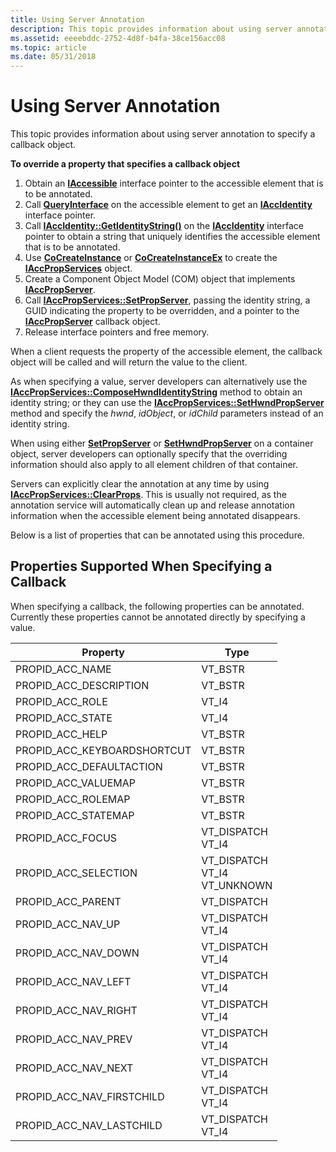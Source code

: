 ```yaml
---
title: Using Server Annotation
description: This topic provides information about using server annotation to specify a callback object.
ms.assetid: eeeebddc-2752-4d8f-b4fa-38ce156acc08
ms.topic: article
ms.date: 05/31/2018
---
```


# Using Server Annotation

This topic provides information about using server annotation to specify a callback object.

**To override a property that specifies a callback object**

1.  Obtain an [**IAccessible**](/windows/desktop/api/oleacc/nn-oleacc-iaccessible) interface pointer to the accessible element that is to be annotated.
2.  Call [**QueryInterface**](/windows/desktop/api/unknwn/nf-unknwn-iunknown-queryinterface(q)) on the accessible element to get an [**IAccIdentity**](/windows/desktop/api/oleacc/nn-oleacc-iaccidentity) interface pointer.
3.  Call [**IAccIdentity::GetIdentityString()**](/windows/desktop/api/Oleacc/nf-oleacc-iaccidentity-getidentitystring) on the [**IAccIdentity**](/windows/desktop/api/oleacc/nn-oleacc-iaccidentity) interface pointer to obtain a string that uniquely identifies the accessible element that is to be annotated.
4.  Use [**CoCreateInstance**](/windows/desktop/api/combaseapi/nf-combaseapi-cocreateinstance) or [**CoCreateInstanceEx**](/windows/desktop/api/combaseapi/nf-combaseapi-cocreateinstanceex) to create the [**IAccPropServices**](/windows/desktop/api/oleacc/nn-oleacc-iaccpropservices) object.
5.  Create a Component Object Model (COM) object that implements [**IAccPropServer**](/windows/desktop/api/oleacc/nn-oleacc-iaccpropserver).
6.  Call [**IAccPropServices::SetPropServer**](/windows/desktop/api/Oleacc/nf-oleacc-iaccpropservices-setpropserver), passing the identity string, a GUID indicating the property to be overridden, and a pointer to the [**IAccPropServer**](/windows/desktop/api/oleacc/nn-oleacc-iaccpropserver) callback object.
7.  Release interface pointers and free memory.

When a client requests the property of the accessible element, the callback object will be called and will return the value to the client.

As when specifying a value, server developers can alternatively use the [**IAccPropServices::ComposeHwndIdentityString**](/windows/desktop/api/Oleacc/nf-oleacc-iaccpropservices-composehwndidentitystring) method to obtain an identity string; or they can use the [**IAccPropServices::SetHwndPropServer**](/windows/desktop/api/Oleacc/nf-oleacc-iaccpropservices-sethwndpropserver) method and specify the *hwnd*, *idObject*, or *idChild* parameters instead of an identity string.

When using either [**SetPropServer**](/windows/desktop/api/Oleacc/nf-oleacc-iaccpropservices-setpropserver) or [**SetHwndPropServer**](/windows/desktop/api/Oleacc/nf-oleacc-iaccpropservices-sethwndpropserver) on a container object, server developers can optionally specify that the overriding information should also apply to all element children of that container.

Servers can explicitly clear the annotation at any time by using [**IAccPropServices::ClearProps**](/windows/desktop/api/Oleacc/nf-oleacc-iaccpropservices-clearprops). This is usually not required, as the annotation service will automatically clean up and release annotation information when the accessible element being annotated disappears.

Below is a list of properties that can be annotated using this procedure.

## Properties Supported When Specifying a Callback

When specifying a callback, the following properties can be annotated. Currently these properties cannot be annotated directly by specifying a value.



| Property                      | Type                                                             |
|-------------------------------|------------------------------------------------------------------|
| PROPID\_ACC\_NAME             | VT\_BSTR                                                         |
| PROPID\_ACC\_DESCRIPTION      | VT\_BSTR                                                         |
| PROPID\_ACC\_ROLE             | VT\_I4                                                           |
| PROPID\_ACC\_STATE            | VT\_I4                                                           |
| PROPID\_ACC\_HELP             | VT\_BSTR                                                         |
| PROPID\_ACC\_KEYBOARDSHORTCUT | VT\_BSTR                                                         |
| PROPID\_ACC\_DEFAULTACTION    | VT\_BSTR                                                         |
| PROPID\_ACC\_VALUEMAP         | VT\_BSTR                                                         |
| PROPID\_ACC\_ROLEMAP          | VT\_BSTR                                                         |
| PROPID\_ACC\_STATEMAP         | VT\_BSTR                                                         |
| PROPID\_ACC\_FOCUS            | VT\_DISPATCH<br/> VT\_I4<br/>                        |
| PROPID\_ACC\_SELECTION        | VT\_DISPATCH<br/> VT\_I4<br/> VT\_UNKNOWN<br/> |
| PROPID\_ACC\_PARENT           | VT\_DISPATCH                                                     |
| PROPID\_ACC\_NAV\_UP          | VT\_DISPATCH<br/> VT\_I4<br/>                        |
| PROPID\_ACC\_NAV\_DOWN        | VT\_DISPATCH<br/> VT\_I4<br/>                        |
| PROPID\_ACC\_NAV\_LEFT        | VT\_DISPATCH<br/> VT\_I4<br/>                        |
| PROPID\_ACC\_NAV\_RIGHT       | VT\_DISPATCH<br/> VT\_I4<br/>                        |
| PROPID\_ACC\_NAV\_PREV        | VT\_DISPATCH<br/> VT\_I4<br/>                        |
| PROPID\_ACC\_NAV\_NEXT        | VT\_DISPATCH<br/> VT\_I4<br/>                        |
| PROPID\_ACC\_NAV\_FIRSTCHILD  | VT\_DISPATCH<br/> VT\_I4<br/>                        |
| PROPID\_ACC\_NAV\_LASTCHILD   | VT\_DISPATCH<br/> VT\_I4<br/>                        |



 

 

